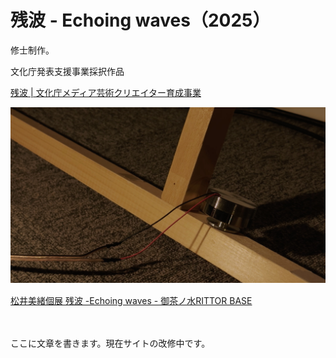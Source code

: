 # 残波 - Echoing waves（2025）

修士制作。

文化庁発表支援事業採択作品

[残波 | 文化庁メディア芸術クリエイター育成事業](https://creators.j-mediaarts.bunka.go.jp/project/zanpa)　　

![zanpa_01](./img/works/zanpa-echoingwaves-2025/gallery/01.jpg)　　

[松井美緒個展 残波 -Echoing waves - 御茶ノ水RITTOR BASE](https://rittorbase.jp/event/1226/)

　　

ここに文章を書きます。現在サイトの改修中です。　